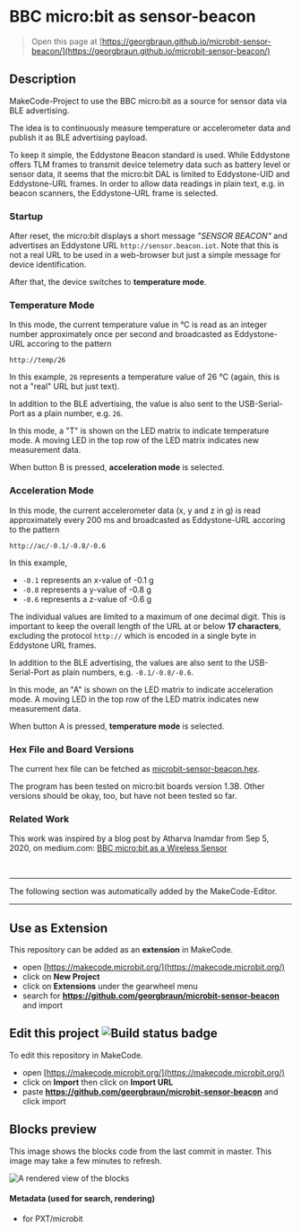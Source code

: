 # BBC micro:bit as sensor-beacon

> Open this page at [https://georgbraun.github.io/microbit-sensor-beacon/](https://georgbraun.github.io/microbit-sensor-beacon/)

## Description

MakeCode-Project to use the BBC micro:bit as a source for sensor data via BLE advertising.

The idea is to continuously measure temperature or accelerometer data and publish it as BLE advertising payload.

To keep it simple, the Eddystone Beacon standard is used. While Eddystone offers TLM frames to transmit device telemetry data
such as battery level or sensor data, it seems that the micro:bit DAL is limited to Eddystone-UID and Eddystone-URL frames. 
In order to allow data readings in plain text, e.g. in beacon scanners, the Eddystone-URL frame is selected.

### Startup

After reset, the micro:bit displays a short message _"SENSOR BEACON"_ and advertises an Eddystone URL `http://sensor.beacon.iot`.
Note that this is not a real URL to be used in a web-browser but just a simple message for device identification.

After that, the device switches to **temperature mode**.


### Temperature Mode

In this mode, the current temperature value in °C is read as an integer number approximately once per second 
and broadcasted as Eddystone-URL accoring to the pattern

`http://temp/26`

In this example, `26` represents a temperature value of 26 °C (again, this is not a "real" URL but just text).

In addition to the BLE advertising, the value is also sent to the USB-Serial-Port as a plain number, e.g. `26`.

In this mode, a "T" is shown on the LED matrix to indicate temperature mode. A moving LED in the top row of the LED matrix indicates
new measurement data.

When button B is pressed, **acceleration mode** is selected.

### Acceleration Mode

In this mode, the current accelerometer data (x, y and z in g) is read approximately every 200 ms and broadcasted 
as Eddystone-URL accoring to the pattern

`http://ac/-0.1/-0.8/-0.6`

In this example, 

* `-0.1` represents an x-value of -0.1&nbsp;g
* `-0.8` represents a y-value of -0.8&nbsp;g
* `-0.6` represents a z-value of -0.6&nbsp;g

The individual values are limited to a maximum of one decimal digit. This is important to keep the overall length of the URL 
at or below **17 characters**, excluding the protocol `http://` which is encoded in a single byte in Eddystone URL frames.

In addition to the BLE advertising, the values are also sent to the USB-Serial-Port as plain numbers, e.g. `-0.1/-0.8/-0.6`.

In this mode, an "A" is shown on the LED matrix to indicate acceleration mode. A moving LED in the top row of the LED matrix indicates
new measurement data.

When button A is pressed, **temperature mode** is selected.


### Hex File and Board Versions

The current hex file can be fetched as [microbit-sensor-beacon.hex](https://github.com/GeorgBraun/microbit-sensor-beacon/raw/master/microbit-sensor-beacon.hex).

The program has been tested on micro:bit boards version 1.3B. Other versions should be okay, too, but have not been tested so far.


### Related Work

This work was inspired by a blog post by Atharva Inamdar from Sep 5, 2020, on medium.com: [BBC micro:bit as a Wireless Sensor](https://medium.com/analytics-vidhya/bbc-micro-bit-as-a-wireless-sensor-2624078137a0)

&nbsp;

---

The following section was automatically added by the MakeCode-Editor.

---

## Use as Extension

This repository can be added as an **extension** in MakeCode.

* open [https://makecode.microbit.org/](https://makecode.microbit.org/)
* click on **New Project**
* click on **Extensions** under the gearwheel menu
* search for **https://github.com/georgbraun/microbit-sensor-beacon** and import

## Edit this project ![Build status badge](https://github.com/georgbraun/microbit-sensor-beacon/workflows/MakeCode/badge.svg)

To edit this repository in MakeCode.

* open [https://makecode.microbit.org/](https://makecode.microbit.org/)
* click on **Import** then click on **Import URL**
* paste **https://github.com/georgbraun/microbit-sensor-beacon** and click import

## Blocks preview

This image shows the blocks code from the last commit in master.
This image may take a few minutes to refresh.

![A rendered view of the blocks](https://github.com/georgbraun/microbit-sensor-beacon/raw/master/.github/makecode/blocks.png)

#### Metadata (used for search, rendering)

* for PXT/microbit
<script src="https://makecode.com/gh-pages-embed.js"></script><script>makeCodeRender("{{ site.makecode.home_url }}", "{{ site.github.owner_name }}/{{ site.github.repository_name }}");</script>
